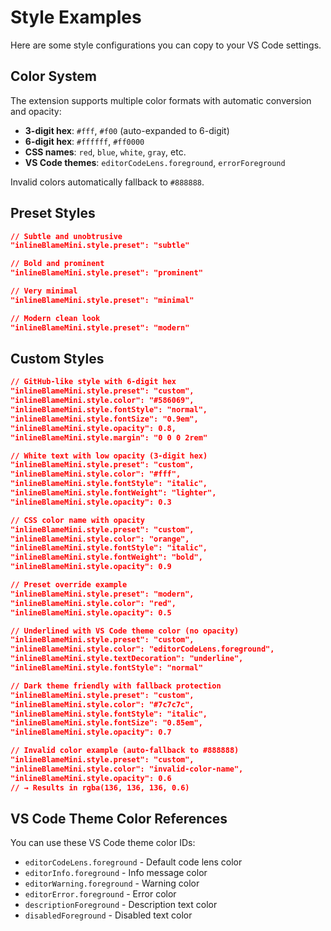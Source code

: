 # Style Examples

Here are some style configurations you can copy to your VS Code settings.

## Color System

The extension supports multiple color formats with automatic conversion and opacity:

- **3-digit hex**: `#fff`, `#f00` (auto-expanded to 6-digit)
- **6-digit hex**: `#ffffff`, `#ff0000`
- **CSS names**: `red`, `blue`, `white`, `gray`, etc.
- **VS Code themes**: `editorCodeLens.foreground`, `errorForeground`

Invalid colors automatically fallback to `#888888`.

## Preset Styles

```json
// Subtle and unobtrusive
"inlineBlameMini.style.preset": "subtle"

// Bold and prominent
"inlineBlameMini.style.preset": "prominent"

// Very minimal
"inlineBlameMini.style.preset": "minimal"

// Modern clean look
"inlineBlameMini.style.preset": "modern"
```

## Custom Styles

```json
// GitHub-like style with 6-digit hex
"inlineBlameMini.style.preset": "custom",
"inlineBlameMini.style.color": "#586069",
"inlineBlameMini.style.fontStyle": "normal",
"inlineBlameMini.style.fontSize": "0.9em",
"inlineBlameMini.style.opacity": 0.8,
"inlineBlameMini.style.margin": "0 0 0 2rem"

// White text with low opacity (3-digit hex)
"inlineBlameMini.style.preset": "custom",
"inlineBlameMini.style.color": "#fff",
"inlineBlameMini.style.fontStyle": "italic",
"inlineBlameMini.style.fontWeight": "lighter",
"inlineBlameMini.style.opacity": 0.3

// CSS color name with opacity
"inlineBlameMini.style.preset": "custom",
"inlineBlameMini.style.color": "orange",
"inlineBlameMini.style.fontStyle": "italic",
"inlineBlameMini.style.fontWeight": "bold",
"inlineBlameMini.style.opacity": 0.9

// Preset override example
"inlineBlameMini.style.preset": "modern",
"inlineBlameMini.style.color": "red",
"inlineBlameMini.style.opacity": 0.5

// Underlined with VS Code theme color (no opacity)
"inlineBlameMini.style.preset": "custom",
"inlineBlameMini.style.color": "editorCodeLens.foreground",
"inlineBlameMini.style.textDecoration": "underline",
"inlineBlameMini.style.fontStyle": "normal"

// Dark theme friendly with fallback protection
"inlineBlameMini.style.preset": "custom",
"inlineBlameMini.style.color": "#7c7c7c",
"inlineBlameMini.style.fontStyle": "italic",
"inlineBlameMini.style.fontSize": "0.85em",
"inlineBlameMini.style.opacity": 0.7

// Invalid color example (auto-fallback to #888888)
"inlineBlameMini.style.preset": "custom",
"inlineBlameMini.style.color": "invalid-color-name",
"inlineBlameMini.style.opacity": 0.6
// → Results in rgba(136, 136, 136, 0.6)
```

## VS Code Theme Color References

You can use these VS Code theme color IDs:

- `editorCodeLens.foreground` - Default code lens color
- `editorInfo.foreground` - Info message color
- `editorWarning.foreground` - Warning color
- `editorError.foreground` - Error color
- `descriptionForeground` - Description text color
- `disabledForeground` - Disabled text color
